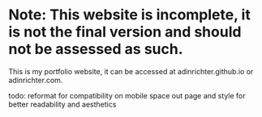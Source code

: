 # Note: This website is incomplete, it is not the final version and should not be assessed as such.
This is my portfolio website, it can be accessed at adinrichter.github.io or adinrichter.com.


todo:
reformat for compatibility on mobile
space out page and style for better readability and aesthetics
